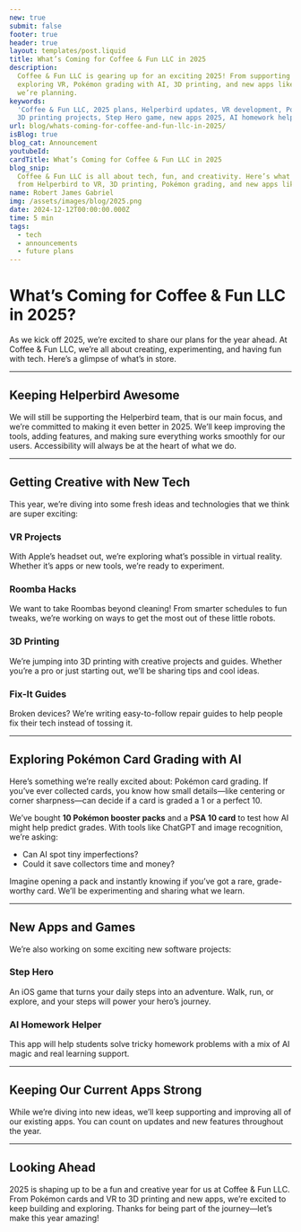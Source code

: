 ```yaml
---
new: true
submit: false
footer: true
header: true
layout: templates/post.liquid
title: What’s Coming for Coffee & Fun LLC in 2025
description:
  Coffee & Fun LLC is gearing up for an exciting 2025! From supporting Helperbird updates to
  exploring VR, Pokémon grading with AI, 3D printing, and new apps like Step Hero, check out what
  we’re planning.
keywords:
  'Coffee & Fun LLC, 2025 plans, Helperbird updates, VR development, Pokémon card grading, AI tools,
  3D printing projects, Step Hero game, new apps 2025, AI homework helper, tech innovation 2025'
url: blog/whats-coming-for-coffee-and-fun-llc-in-2025/
isBlog: true
blog_cat: Announcement
youtubeId:
cardTitle: What’s Coming for Coffee & Fun LLC in 2025
blog_snip:
  Coffee & Fun LLC is all about tech, fun, and creativity. Here’s what we’re working on in 2025,
  from Helperbird to VR, 3D printing, Pokémon grading, and new apps like Step Hero.
name: Robert James Gabriel
img: /assets/images/blog/2025.png
date: 2024-12-12T00:00:00.000Z
time: 5 min
tags:
  - tech
  - announcements
  - future plans
---
```


# What’s Coming for Coffee & Fun LLC in 2025?

As we kick off 2025, we’re excited to share our plans for the year ahead. At Coffee & Fun LLC, we’re
all about creating, experimenting, and having fun with tech. Here’s a glimpse of what’s in store.

---

## Keeping Helperbird Awesome

We will still be supporting the Helperbird team, that is our main focus, and we’re committed to
making it even better in 2025. We’ll keep improving the tools, adding features, and making sure
everything works smoothly for our users. Accessibility will always be at the heart of what we do.

---

## Getting Creative with New Tech

This year, we’re diving into some fresh ideas and technologies that we think are super exciting:

### VR Projects

With Apple’s headset out, we’re exploring what’s possible in virtual reality. Whether it’s apps or
new tools, we’re ready to experiment.

### Roomba Hacks

We want to take Roombas beyond cleaning! From smarter schedules to fun tweaks, we’re working on ways
to get the most out of these little robots.

### 3D Printing

We’re jumping into 3D printing with creative projects and guides. Whether you’re a pro or just
starting out, we’ll be sharing tips and cool ideas.

### Fix-It Guides

Broken devices? We’re writing easy-to-follow repair guides to help people fix their tech instead of
tossing it.

---

## Exploring Pokémon Card Grading with AI

Here’s something we’re really excited about: Pokémon card grading. If you’ve ever collected cards,
you know how small details—like centering or corner sharpness—can decide if a card is graded a 1 or
a perfect 10.

We’ve bought **10 Pokémon booster packs** and a **PSA 10 card** to test how AI might help predict
grades. With tools like ChatGPT and image recognition, we’re asking:

- Can AI spot tiny imperfections?
- Could it save collectors time and money?

Imagine opening a pack and instantly knowing if you’ve got a rare, grade-worthy card. We’ll be
experimenting and sharing what we learn.

---

## New Apps and Games

We’re also working on some exciting new software projects:

### **Step Hero**

An iOS game that turns your daily steps into an adventure. Walk, run, or explore, and your steps
will power your hero’s journey.

### **AI Homework Helper**

This app will help students solve tricky homework problems with a mix of AI magic and real learning
support.

---

## Keeping Our Current Apps Strong

While we’re diving into new ideas, we’ll keep supporting and improving all of our existing apps. You
can count on updates and new features throughout the year.

---

## Looking Ahead

2025 is shaping up to be a fun and creative year for us at Coffee & Fun LLC. From Pokémon cards and
VR to 3D printing and new apps, we’re excited to keep building and exploring. Thanks for being part
of the journey—let’s make this year amazing!
